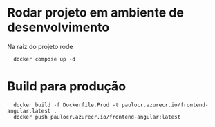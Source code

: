 # Rodar projeto em ambiente de desenvolvimento

Na raiz do projeto rode
```
  docker compose up -d
```

# Build para produção

```
  docker build -f Dockerfile.Prod -t paulocr.azurecr.io/frontend-angular:latest .
  docker push paulocr.azurecr.io/frontend-angular:latest
```


